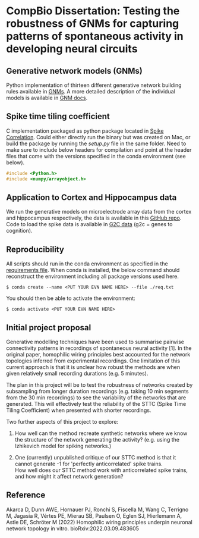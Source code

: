 # CompBio Dissertation: Testing the robustness of GNMs for capturing patterns of spontaneous activity in developing neural circuits

## Generative network models (GNMs)
Python implementation of thirteen different generative network building rules available in [GNMs](./gnm/).
A more detailed description of the individual models is available in [GNM docs](./gnm/gnm-docs.md).

## Spike time tiling coefficient 
C implementation packaged as python package located in [Spike Correlation](./spike_corr/).
Could either directly run the binary but was created on Mac, or build the package by running the *setup.py* file in the same folder.
Need to make sure to include below headers for compilation and point at the header files that come with the versions specified in the conda environment (see below).
```C
#include <Python.h>
#include <numpy/arrayobject.h>
```

## Application to Cortex and Hippocampus data
We run the generative models on microelectrode array data from the cortex and hippocampus respectively, the data is available in this [GitHub repo](https://github.com/sje30/g2chvcdata). 
Code to load the spike data is available in [G2C data](./g2c_data) (g2c = genes to cognition).

## Reproducibility
All scripts should run in the conda environment as specified in the [requirements file](./req.txt).
When conda is installed, the below command should reconstruct the environment including all package versions used here.
```console
$ conda create --name <PUT YOUR EVN NAME HERE> --file ./req.txt
```
You should then be able to activate the environment:
```console
$ conda activate <PUT YOUR EVN NAME HERE>
```

## Initial project proposal
Generative modelling techniques have been used to summarise pairwise connectivity patterns in recordings of spontaneous neural activity [1].
In the original paper, homophilic wiring principles best accounted for the network topologies inferred from experimental recordings.
One limitation of this current approach is that it is unclear how robust the
methods are when given relatively small recording durations (e.g. 5
minutes).

The plan in this project will be to test the robustness of networks created by subsampling from longer duration recordings (e.g. taking 10 min segments from the 30 min recordings) to see the variability of the networks that are generated.
This will effectively test the reliability of the STTC (Spike Time Tiling Coefficient) when presented with shorter recordings.

Two further aspects of this project to explore:

1.  How well can the method recreate synthetic networks where we know the structure of the network generating the activity?  (e.g. using the Izhikevich model for spiking networks.)

2. One (currently) unpublished critique of our STTC method is that it cannot generate -1 for 'perfectly anticorrelated' spike trains.  
How well does our STTC method work with anticorrelated spike trains, and how might it affect network generation?


## Reference

Akarca D, Dunn AWE, Hornauer PJ, Ronchi S, Fiscella M, Wang C, Terrigno
M, Jagasia R, Vértes PE, Mierau SB, Paulsen O, Eglen SJ, Hierlemann A,
Astle DE, Schröter M (2022) Homophilic wiring principles underpin
neuronal network topology in vitro. bioRxiv:2022.03.09.483605 